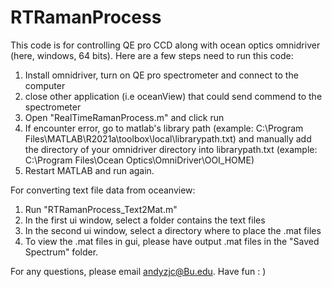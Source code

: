 # RTRamanProcess

This code is for controlling QE pro CCD along with ocean optics omnidriver (here, windows, 64 bits). 
Here are a few steps need to run this code:
1. Install omnidriver, turn on QE pro spectrometer and connect to the computer
2. close other application (i.e oceanView) that could send commend to the spectrometer
3. Open "RealTimeRamanProcess.m" and click run
4. If encounter error, go to matlab's library path (example: C:\Program Files\MATLAB\R2021a\toolbox\local\librarypath.txt) and manually add the directory of your omnidriver directory into librarypath.txt (example: C:\Program Files\Ocean Optics\OmniDriver\OOI_HOME) 
5. Restart MATLAB and run again. 

For converting text file data from oceanview: 
1. Run "RTRamanProcess_Text2Mat.m"
2. In the first ui window, select a folder contains the text files
3. In the second ui window, select a directory where to place the .mat files
4. To view the .mat files in gui, please have output .mat files in the "Saved Spectrum" folder.

For any questions, please email andyzjc@Bu.edu. Have fun : ) 
